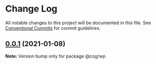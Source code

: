 # Change Log

All notable changes to this project will be documented in this file.
See [Conventional Commits](https://conventionalcommits.org) for commit guidelines.

## [0.0.1](https://github.com/gearbox-built/cog/compare/v1.0.1...v0.0.1) (2021-01-08)

**Note:** Version bump only for package @cog/wp
